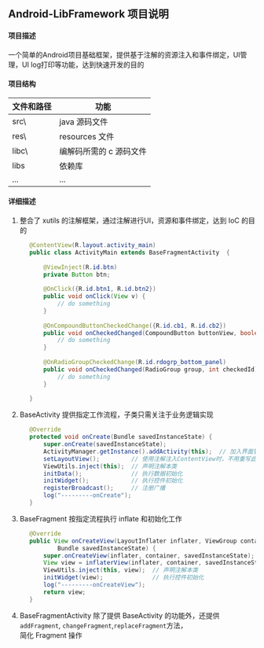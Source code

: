 ## Android-LibFramework 项目说明

#### 项目描述
  一个简单的Android项目基础框架，提供基于注解的资源注入和事件绑定，UI管理，UI log打印等功能，达到快速开发的目的
  
#### 项目结构
   文件和路径 | 功能
   -----------|-----------
   src\ | java 源码文件
   res\ | resources 文件
   libc\ | 编解码所需的 c 源码文件
   libs | 依赖库
   ... | ...
  
#### 详细描述
  1) 整合了 xutils 的注解框架，通过注解进行UI，资源和事件绑定，达到 IoC 的目的
```java
      @ContentView(R.layout.activity_main)
      public class ActivityMain extends BaseFragmentActivity  {
      
          @ViewInject(R.id.btn)
          private Button btn;
	        
          @OnClick({R.id.btn1, R.id.btn2})
          public void onClick(View v) {
              // do something
          }
	        
          @OnCompoundButtonCheckedChange({R.id.cb1, R.id.cb2})
          public void onCheckedChanged(CompoundButton buttonView, boolean isChecked) {
              // do something
          }
          
          @OnRadioGroupCheckedChange(R.id.rdogrp_bottom_panel)
          public void onCheckedChanged(RadioGroup group, int checkedId) {
              // do something
          }
          
      }
```

  2) BaseActivity 提供指定工作流程，子类只需关注于业务逻辑实现  
```Java
      @Override
      protected void onCreate(Bundle savedInstanceState) {
          super.onCreate(savedInstanceState);
          ActivityManager.getInstance().addActivity(this);  // 加入界面管理器便于销毁等管理
          setLayoutView();         // 使用注解注入ContentView时，不用重写此方法
          ViewUtils.inject(this);  // 声明注解本类
          initData();              // 执行数据初始化
          initWidget();            // 执行控件初始化
          registerBroadcast();     // 注册广播
          log("---------onCreate");    
      }
```

  3) BaseFragment 按指定流程执行 inflate 和初始化工作
```Java
      @Override
      public View onCreateView(LayoutInflater inflater, ViewGroup container,
              Bundle savedInstanceState) {
          super.onCreateView(inflater, container, savedInstanceState);
          View view = inflaterView(inflater, container, savedInstanceState);  // 实例化view
          ViewUtils.inject(this, view);  // 声明注解本类
          initWidget(view);              // 执行控件初始化
          log("---------onCreateView");
          return view;
      }
```

  4) BaseFragmentActivity 除了提供 BaseActivity 的功能外，还提供`addFragment`, `changeFragment`,`replaceFragment`方法，  
  简化 Fragment 操作

